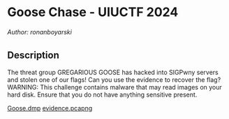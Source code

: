 # Goose Chase - UIUCTF 2024

###### Author: ronanboyarski

## Description

The threat group GREGARIOUS GOOSE has hacked into SIGPwny servers and stolen one of our flags!
Can you use the evidence to recover the flag?
WARNING: This challenge contains malware that may read images on your hard disk.
Ensure that you do not have anything sensitive present.

[Goose.dmp](https://uiuctf-2024-rctf-challenge-uploads.storage.googleapis.com/uploads/31e19f5fac78249f97d1b7e2675a2fefdbe80701fc281de49558f8cb207d3f0a/Goose.dmp)
[evidence.pcapng](https://uiuctf-2024-rctf-challenge-uploads.storage.googleapis.com/uploads/a03ec75e0bf1b52d2c10c29b4bd05fd00e4b6b31001ed01c955158415d7e9359/evidence.pcapng)
